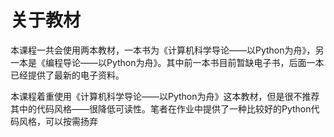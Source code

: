 # 关于教材
本课程一共会使用两本教材，一本书为《计算机科学导论——以Python为舟》，另一本是《编程导论——以Python为舟》。其中前一本书目前暂缺电子书，后面一本已经提供了最新的电子资料。

本课程着重使用《计算机科学导论——以Python为舟》这本教材，但是很不推荐其中的代码风格——很降低可读性。笔者在作业中提供了一种比较好的Python代码风格，可以按需扬弃